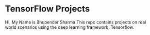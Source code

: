 # TensorFlow Projects

Hi, My Name is Bhupender Sharma
This repo contains projects on
real world scenarios using the 
deep learning framework.
Tensorflow.

